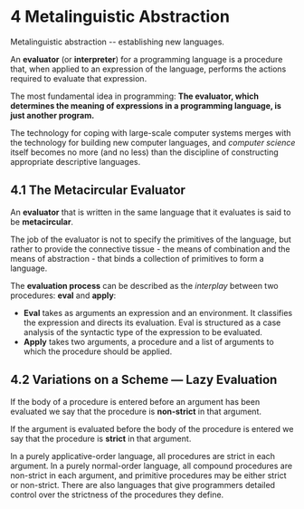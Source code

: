 # 4 Metalinguistic Abstraction

Metalinguistic abstraction -- establishing new languages.

An **evaluator** (or **interpreter**) for a programming language is a procedure
that, when applied to an expression of the language, performs the actions
required to evaluate that expression.

The most fundamental idea in programming: **The evaluator, which determines the
meaning of expressions in a programming language, is just another program.**

The technology for coping with large-scale computer systems merges with the
technology for building new computer languages, and _computer science_ itself
becomes no more (and no less) than the discipline of constructing appropriate
descriptive languages.

## 4.1 The Metacircular Evaluator

An **evaluator** that is written in the same language that it evaluates is said
to be **metacircular**.

The job of the evaluator is not to specify the primitives of the language, but
rather to provide the connective tissue - the means of combination and the means
of abstraction - that binds a collection of primitives to form a language.

The **evaluation process** can be described as the _interplay_ between two
procedures: **eval** and **apply**:

* **Eval** takes as arguments an expression and an environment. It classifies
  the expression and directs its evaluation. Eval is structured as a case
  analysis of the syntactic type of the expression to be evaluated.
* **Apply** takes two arguments, a procedure and a list of arguments to which
  the procedure should be applied.

## 4.2 Variations on a Scheme — Lazy Evaluation

If the body of a procedure is entered before an argument has been evaluated we
say that the procedure is **non-strict** in that argument.

If the argument is evaluated before the body of the procedure is entered we say
that the procedure is **strict** in that argument.

In a purely applicative-order language, all procedures are strict in each
argument. In a purely normal-order language, all compound procedures are
non-strict in each argument, and primitive procedures may be either strict or
non-strict. There are also languages that give programmers detailed control over
the strictness of the procedures they define.
